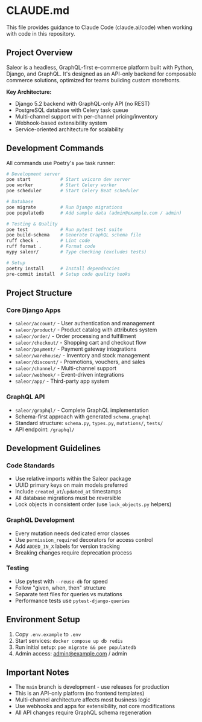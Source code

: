 # CLAUDE.md

This file provides guidance to Claude Code (claude.ai/code) when working with code in this repository.

## Project Overview

Saleor is a headless, GraphQL-first e-commerce platform built with Python, Django, and GraphQL. It's designed as an API-only backend for composable commerce solutions, optimized for teams building custom storefronts.

**Key Architecture:**
- Django 5.2 backend with GraphQL-only API (no REST)
- PostgreSQL database with Celery task queue
- Multi-channel support with per-channel pricing/inventory
- Webhook-based extensibility system
- Service-oriented architecture for scalability

## Development Commands

All commands use Poetry's `poe` task runner:

```bash
# Development server
poe start           # Start uvicorn dev server
poe worker          # Start Celery worker  
poe scheduler       # Start Celery Beat scheduler

# Database
poe migrate         # Run Django migrations
poe populatedb      # Add sample data (admin@example.com / admin)

# Testing & Quality
poe test            # Run pytest test suite
poe build-schema    # Generate GraphQL schema file
ruff check .        # Lint code
ruff format .       # Format code
mypy saleor/        # Type checking (excludes tests)

# Setup
poetry install      # Install dependencies
pre-commit install  # Setup code quality hooks
```

## Project Structure

### Core Django Apps
- `saleor/account/` - User authentication and management
- `saleor/product/` - Product catalog with attributes system
- `saleor/order/` - Order processing and fulfillment
- `saleor/checkout/` - Shopping cart and checkout flow
- `saleor/payment/` - Payment gateway integrations
- `saleor/warehouse/` - Inventory and stock management
- `saleor/discount/` - Promotions, vouchers, and sales
- `saleor/channel/` - Multi-channel support
- `saleor/webhook/` - Event-driven integrations
- `saleor/app/` - Third-party app system

### GraphQL API
- `saleor/graphql/` - Complete GraphQL implementation
- Schema-first approach with generated `schema.graphql`
- Standard structure: `schema.py`, `types.py`, `mutations/`, `tests/`
- API endpoint: `/graphql/`

## Development Guidelines

### Code Standards
- Use relative imports within the Saleor package
- UUID primary keys on main models preferred
- Include `created_at`/`updated_at` timestamps
- All database migrations must be reversible
- Lock objects in consistent order (use `lock_objects.py` helpers)

### GraphQL Development
- Every mutation needs dedicated error classes
- Use `permission_required` decorators for access control
- Add `ADDED_IN_X` labels for version tracking
- Breaking changes require deprecation process

### Testing
- Use pytest with `--reuse-db` for speed
- Follow "given, when, then" structure
- Separate test files for queries vs mutations
- Performance tests use `pytest-django-queries`

## Environment Setup

1. Copy `.env.example` to `.env`
2. Start services: `docker compose up db redis`
3. Run initial setup: `poe migrate && poe populatedb`
4. Admin access: admin@example.com / admin

## Important Notes

- The `main` branch is development - use releases for production
- This is an API-only platform (no frontend templates)
- Multi-channel architecture affects most business logic
- Use webhooks and apps for extensibility, not core modifications
- All API changes require GraphQL schema regeneration